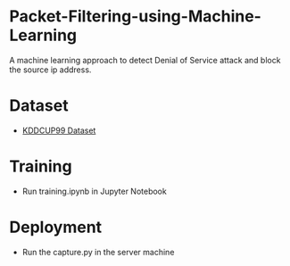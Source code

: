 # Packet-Filtering-using-Machine-Learning
A machine learning approach to detect Denial of Service attack and block the source ip address.


# Dataset

- [KDDCUP99 Dataset](http://kdd.ics.uci.edu/databases/kddcup99/)


# Training

- Run training.ipynb in Jupyter Notebook

# Deployment

- Run the capture.py in the server machine
